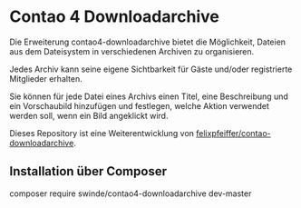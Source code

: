 Contao 4 Downloadarchive
=====================

Die Erweiterung contao4-downloadarchive bietet die Möglichkeit, Dateien aus dem Dateisystem in verschiedenen Archiven zu organisieren.

Jedes Archiv kann seine eigene Sichtbarkeit für Gäste und/oder registrierte Mitglieder erhalten.

Sie können für jede Datei eines Archivs einen Titel, eine Beschreibung und ein Vorschaubild hinzufügen und festlegen, welche Aktion verwendet werden soll, wenn ein Bild angeklickt wird.

Dieses Repository ist eine Weiterentwicklung von <a href="https://github.com/felixpfeiffer/contao-downloadarchive">felixpfeiffer/contao-downloadarchive</a>. 

## Installation über Composer

composer require swinde/contao4-downloadarchive dev-master
